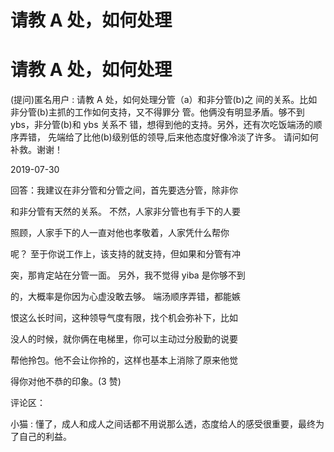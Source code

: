 # 请教 A 处，如何处理

# 请教 A 处，如何处理

(提问)匿名用户 : 请教 A 处，如何处理分管（a）和非分管(b)之 间的关系。比如非分管(b)主抓的工作如何支持，又不得罪分 管。他俩没有明显矛盾。够不到 ybs，非分管(b)和 ybs 关系不 错，想得到他的支持。另外，还有次吃饭端汤的顺序弄错， 先端给了比他(b)级别低的领导,后来他态度好像冷淡了许多。 请问如何补救。谢谢！

2019-07-30

回答：我建议在非分管和分管之间，首先要选分管，除非你

和非分管有天然的关系。 不然，人家非分管也有手下的人要

照顾，人家手下的人一直对他也孝敬着，人家凭什么帮你

呢？ 至于你说工作上，该支持的就支持，但如果和分管有冲

突，那肯定站在分管一面。 另外，我不觉得 yiba 是你够不到

的，大概率是你因为心虚没敢去够。 端汤顺序弄错，都能嫉

恨这么长时间，这种领导气度有限，找个机会弥补下，比如

没人的时候，就你俩在电梯里，你可以主动过分殷勤的说要

帮他拎包。他不会让你拎的，这样也基本上消除了原来他觉

得你对他不恭的印象。(3 赞)

评论区：

小猫 : 懂了，成人和成人之间话都不用说那么透，态度给人的感受很重要，最终为了自己的利益。